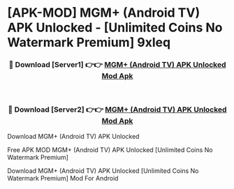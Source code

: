 # [APK-MOD] MGM+ (Android TV) APK Unlocked - [Unlimited Coins No Watermark Premium] 9xleq



<div align="center">
<h3>🔴 Download [Server1] 👉👉 <a href="https://momento.my/?title=MGM+_(Android_TV)_APK_Unlocked">MGM+ (Android TV) APK Unlocked Mod Apk</a></h3><br>

<h3>🔴 Download [Server2] 👉👉 <a href="https://momento.my/?title=MGM+_(Android_TV)_APK_Unlocked">MGM+ (Android TV) APK Unlocked Mod Apk</a></h3>
</div>



Download MGM+ (Android TV) APK Unlocked 

Free APK MOD MGM+ (Android TV) APK Unlocked [Unlimited Coins No Watermark Premium]

Download MGM+ (Android TV) APK Unlocked [Unlimited Coins No Watermark Premium] Mod For Android

